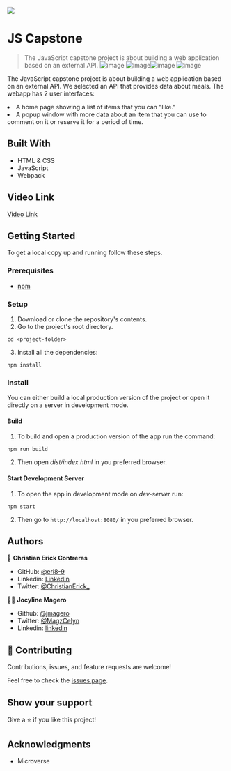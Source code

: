 ![](https://img.shields.io/badge/Microverse-blueviolet)

# JS Capstone

> The JavaScript capstone project is about building a web application based on an external API.
![image](https://user-images.githubusercontent.com/52098394/129451563-742db3d4-a99a-40dc-9b83-0fc19fd43eb7.png)
![image](https://user-images.githubusercontent.com/52098394/129451234-fb769853-de78-4bae-a316-e1c9ee6ae212.png)![image](https://user-images.githubusercontent.com/52098394/129451298-12c175c0-3d97-4584-a3ba-97aa1ef14183.png)
![image](https://user-images.githubusercontent.com/52098394/129451358-590cb7f2-6a71-4150-a858-16b026275b3d.png)


The JavaScript capstone project is about building a web application based on an external API. We selected an API that provides data about meals. The webapp has 2 user interfaces:
<li>A home page showing a list of items that you can "like."</li>
<li>A popup window with more data about an item that you can use to comment on it or reserve it for a period of time.</li>


## Built With

- HTML & CSS
- JavaScript
- Webpack

## Video Link

[Video Link](https://youtu.be/A6fX7KpQkGM)


## Getting Started

To get a local copy up and running follow these steps.


### Prerequisites

- [npm](https://docs.npmjs.com/downloading-and-installing-node-js-and-npm)

### Setup

1. Download or clone the repository's contents.
2. Go to the project's root directory.
```
cd <project-folder>
```
3. Install all the dependencies:
```
npm install
```

### Install

You can either build a local production version of the project or open it directly on a server in development mode.

  #### Build

  1. To build and open a production version of the app run the command:
  ```
  npm run build
  ```
  2. Then open *dist/index.html* in you preferred browser.

  #### Start Development Server

  1. To open the app in development mode on *dev-server* run:
  ```
  npm start
  ```
  2. Then go to `http://localhost:8080/` in you preferred browser.

## Authors

👤 **Christian Erick Contreras**

- GitHub: [@eri8-9](https://github.com/eri8-9)
- Linkedin: [LinkedIn](https:linkedin.com/in/christian-erick-contreras-9945b820b)
- Twitter: [@ChristianErick_](https://twitter.com/ChristianErick_)

👨‍💻 **Jocyline Magero**

- Github: [@jmagero](https://github.com/Jmagero)
- Twitter: [@MagzCelyn](https://twitter.com/MagzCelyn)
- Linkedin: [linkedin](https://linkedin.com/linkedinhandle)

## 🤝 Contributing

Contributions, issues, and feature requests are welcome!

Feel free to check the [issues page](https://github.com/eri8-9/second-capstone/issues).

## Show your support

Give a ⭐️ if you like this project!


## Acknowledgments

- Microverse